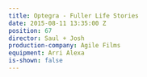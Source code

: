 ```yaml
---
title: Optegra - Fuller Life Stories
date: 2015-08-11 13:35:00 Z
position: 67
director: Saul + Josh
production-company: Agile Films
equipment: Arri Alexa
is-shown: false
---
```


